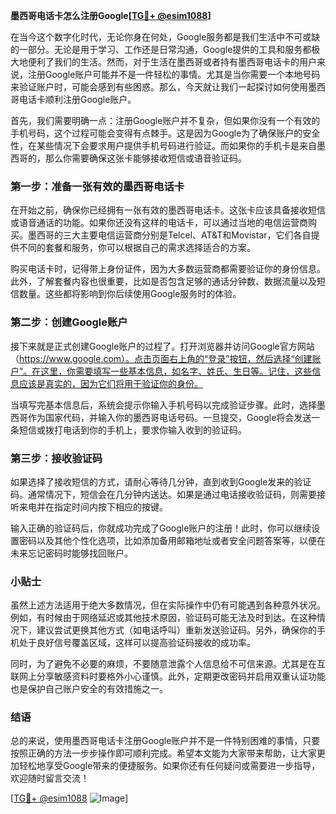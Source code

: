 **墨西哥电话卡怎么注册Google[[TG💪+ @esim1088](https://t.me/s/esim1088)]**

在当今这个数字化时代，无论你身在何处，Google服务都是我们生活中不可或缺的一部分。无论是用于学习、工作还是日常沟通，Google提供的工具和服务都极大地便利了我们的生活。然而，对于生活在墨西哥或者持有墨西哥电话卡的用户来说，注册Google账户可能并不是一件轻松的事情。尤其是当你需要一个本地号码来验证账户时，可能会感到有些困惑。那么，今天就让我们一起探讨如何使用墨西哥电话卡顺利注册Google账户。

首先，我们需要明确一点：注册Google账户并不复杂，但如果你没有一个有效的手机号码，这个过程可能会变得有点棘手。这是因为Google为了确保账户的安全性，在某些情况下会要求用户提供手机号码进行验证。而如果你的手机卡是来自墨西哥的，那么你需要确保这张卡能够接收短信或语音验证码。

### 第一步：准备一张有效的墨西哥电话卡

在开始之前，确保你已经拥有一张有效的墨西哥电话卡。这张卡应该具备接收短信或语音通话的功能。如果你还没有这样的电话卡，可以通过当地的电信运营商购买。墨西哥的三大主要电信运营商分别是Telcel、AT&T和Movistar，它们各自提供不同的套餐和服务，你可以根据自己的需求选择适合的方案。

购买电话卡时，记得带上身份证件，因为大多数运营商都需要验证你的身份信息。此外，了解套餐内容也很重要，比如是否包含足够的通话分钟数、数据流量以及短信数量。这些都将影响到你后续使用Google服务时的体验。

### 第二步：创建Google账户

接下来就是正式创建Google账户的过程了。打开浏览器并访问Google官方网站（https://www.google.com）。点击页面右上角的“登录”按钮，然后选择“创建账户”。在这里，你需要填写一些基本信息，如名字、姓氏、生日等。记住，这些信息应该是真实的，因为它们将用于验证你的身份。

当填写完基本信息后，系统会提示你输入手机号码以完成验证步骤。此时，选择墨西哥作为国家代码，并输入你的墨西哥电话号码。一旦提交，Google将会发送一条短信或拨打电话到你的手机上，要求你输入收到的验证码。

### 第三步：接收验证码

如果选择了接收短信的方式，请耐心等待几分钟，直到收到Google发来的验证码。通常情况下，短信会在几分钟内送达。如果是通过电话接收验证码，则需要接听来电并在指定时间内按下相应的按键。

输入正确的验证码后，你就成功完成了Google账户的注册！此时，你可以继续设置密码以及其他个性化选项，比如添加备用邮箱地址或者安全问题答案等，以便在未来忘记密码时能够找回账户。

### 小贴士

虽然上述方法适用于绝大多数情况，但在实际操作中仍有可能遇到各种意外状况。例如，有时候由于网络延迟或其他技术原因，验证码可能无法及时到达。在这种情况下，建议尝试更换其他方式（如电话呼叫）重新发送验证码。另外，确保你的手机处于良好信号覆盖区域，这样可以提高验证码接收的成功率。

同时，为了避免不必要的麻烦，不要随意泄露个人信息给不可信来源。尤其是在互联网上分享敏感资料时要格外小心谨慎。此外，定期更改密码并启用双重认证功能也是保护自己账户安全的有效措施之一。

### 结语

总的来说，使用墨西哥电话卡注册Google账户并不是一件特别困难的事情，只要按照正确的方法一步步操作即可顺利完成。希望本文能为大家带来帮助，让大家更加轻松地享受Google带来的便捷服务。如果你还有任何疑问或需要进一步指导，欢迎随时留言交流！

[[TG💪+ @esim1088](https://t.me/s/esim1088) ![Image](https://i.postimg.cc/4NQfJmqS/Snipaste-2025-05-13-00-14-12.png)]